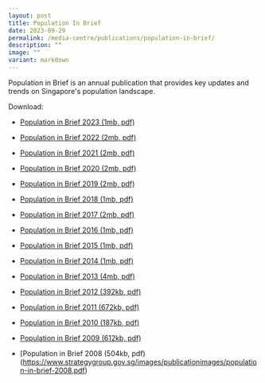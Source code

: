 ```yaml
---
layout: post
title: Population In Brief
date: 2023-09-29
permalink: /media-centre/publications/population-in-brief/
description: ""
image: ""
variant: markdown
---
```

Population in Brief is an annual publication that provides key updates and trends on Singapore's population landscape.

Download:
* [Population in Brief 2023 (1mb, pdf)](/files/media-centre/publications/population-in-brief-2023.pdf)
* [Population in Brief 2022 (2mb, pdf)](/files/media-centre/publications/population-in-brief-2022.pdf)
* [Population in Brief 2021 (2mb, pdf)](/files/media-centre/publications/population-in-brief-2021.pdf)
* [Population in Brief 2020 (2mb, pdf)](/files/media-centre/publications/pib-2020-final.pdf)
* [Population in Brief 2019 (2mb, pdf)](/files/media-centre/publications/population-in-brief-2019.pdf)
* [Population in Brief 2018 (1mb, pdf)](https://github.com/isomerpages/isomerpages-stratgroup/raw/master/images/PublicationImages/population-in-brief-2018.pdf)

* [Population in Brief 2017 (2mb, pdf)](https://github.com/isomerpages/isomerpages-stratgroup/raw/master/images/PublicationImages/population-in-brief-2017.pdf)
* [Population in Brief 2016 (1mb, pdf)](https://github.com/isomerpages/isomerpages-stratgroup/raw/master/images/PublicationImages/population-in-brief-2016.pdf)
* [Population in Brief 2015 (1mb, pdf)](https://github.com/isomerpages/isomerpages-stratgroup/raw/master/images/PublicationImages/population-in-brief-2015.pdf)
* [Population in Brief 2014 (1mb, pdf)](https://github.com/isomerpages/isomerpages-stratgroup/raw/master/images/PublicationImages/population-in-brief-2014.pdf)
* [Population in Brief 2013 (4mb, pdf)](https://github.com/isomerpages/isomerpages-stratgroup/raw/master/images/PublicationImages/population-in-brief-2013.pdf)
* [Population in Brief 2012 (392kb, pdf)](https://github.com/isomerpages/isomerpages-stratgroup/raw/master/images/PublicationImages/population-in-brief-2012.pdf)
* [Population in Brief 2011 (672kb, pdf)](https://github.com/isomerpages/isomerpages-stratgroup/raw/master/images/PublicationImages/population-in-brief-2011.pdf)
* [Population in Brief 2010 (187kb, pdf)](https://github.com/isomerpages/isomerpages-stratgroup/raw/master/images/PublicationImages/population-in-brief-2010.pdf)
* [Population in Brief 2009 (612kb, pdf)](https://github.com/isomerpages/isomerpages-stratgroup/raw/master/images/PublicationImages/population-in-brief-2009.pdf)
* [Population in Brief 2008 (504kb, pdf) (https://www.strategygroup.gov.sg/images/publicationimages/population-in-brief-2008.pdf)